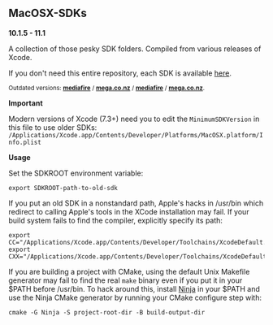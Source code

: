 MacOSX-SDKs
---
**10.1.5 - 11.1**

A collection of those pesky SDK folders.  Compiled from various releases of Xcode.

If you don't need this entire repository, each SDK is available [here](https://github.com/phracker/MacOSX-SDKs/releases).


<sub>Outdated versions: **[mediafire](http://www.mediafire.com/?a4g384ysgy5rg)** /  **[mega.co.nz](https://mega.co.nz/#F!H8xGhaDD!Uv5BTPr0LP7IU5pj0WGCKg)** / 
**[mediafire](http://www.mediafire.com/?abr89fy4uaz3z)** /  **[mega.co.nz](https://mega.co.nz/#F!4U4SXAxa!ZVltflL2O_5q57R0BVsPTg)**.
</sub>

**Important**

Modern versions of Xcode (7.3+) need you to edit the `MinimumSDKVersion` in this file to use older SDKs:
`/Applications/Xcode.app/Contents/Developer/Platforms/MacOSX.platform/Info.plist`

**Usage**

Set the SDKROOT environment variable:
```
export SDKROOT-path-to-old-sdk
```

If you put an old SDK in a nonstandard path, Apple's hacks in /usr/bin which redirect to calling Apple's
tools in the XCode installation may fail. If your build system fails to find the compiler, explicitly
specify its path:

```
export CC="/Applications/Xcode.app/Contents/Developer/Toolchains/XcodeDefault.xctoolchain/usr/bin/clang"
export CXX="/Applications/Xcode.app/Contents/Developer/Toolchains/XcodeDefault.xctoolchain/usr/bin/clang++"
```

If you are building a project with CMake, using the default Unix Makefile generator may fail to
find the real `make` binary even if you put it in your $PATH before /usr/bin. To hack around this, install
[Ninja](https://ninja-build.org/) in your $PATH and use the Ninja CMake generator by running your CMake
configure step with:

```
cmake -G Ninja -S project-root-dir -B build-output-dir
```

